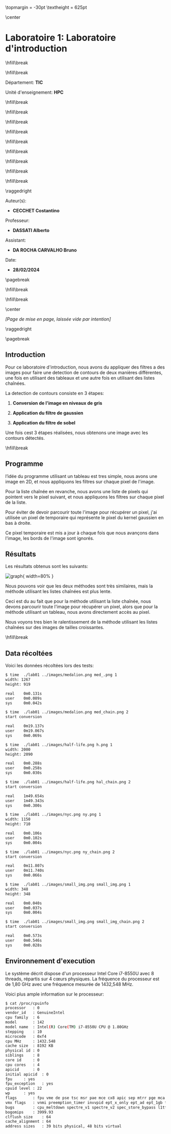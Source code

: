 \topmargin = -30pt
\textheight = 625pt

\center

# **Laboratoire 1: Laboratoire d'introduction**

\hfill\break

\hfill\break

Département: **TIC**

Unité d'enseignement: **HPC**

\hfill\break

\hfill\break

\hfill\break

\hfill\break

\hfill\break

\hfill\break

\hfill\break

\hfill\break

\hfill\break

\raggedright

Auteur(s):

- **CECCHET Costantino**

Professeur:

- **DASSATI Alberto**
  
Assistant:

- **DA ROCHA CARVALHO Bruno**

Date:

- **28/02/2024**

\pagebreak

\hfill\break

\hfill\break

\center

*\[Page de mise en page, laissée vide par intention\]*

\raggedright

\pagebreak

## **Introduction**

Pour ce laboratoire d'introduction, nous avons du appliquer des filtres a des images pour faire une detection de contours de deux manières différentes, une fois en utilisant des tableaux et une autre fois en utilisant des listes chaînées.

La detection de contours consiste en 3 étapes:

1. **Conversion de l'image en niveaux de gris**

2. **Application du filtre de gaussien**

3. **Application du filtre de sobel**

Une fois cest 3 étapes réalisées, nous obtenons une image avec les contours détectés.

\hfill\break

## **Programme**

l’idée du programme utilisant un tableau est tres simple, nous avons une image en 2D, et nous appliquons les filtres sur chaque pixel de l'image.

Pour la liste chaînée en revanche, nous avons une liste de pixels qui pointent vers le pixel suivant, et nous appliquons les filtres sur chaque pixel de la liste.

Pour éviter de devoir parcourir toute l'image pour récupérer un pixel, j'ai utilisée un pixel de temporaire qui représente le pixel du kernel gaussien en bas à droite.

Ce pixel temporaire est mis a jour à chaque fois que nous avançons dans l'image, les bords de l'image sont ignorés.

## **Résultats**

Les résultats obtenus sont les suivants:

![graph](graph.png){ width=80% }

Nous pouvons voir que les deux méthodes sont très similaires, mais la méthode utilisant les listes chaînées est plus lente.

Ceci est du au fait que pour la méthode utilisant la liste chaînée, nous devons parcourir toute l'image pour récupérer un pixel, alors que pour la méthode utilisant un tableau, nous avons directement accès au pixel.

Nous voyons tres bien le ralentissement de la méthode utilisant les listes chaînées sur des images de tailles croissantes.

\hfill\break

## **Data récoltées**

Voici les données récoltées lors des tests:

```bash
$ time  ./lab01 ../images/medalion.png med_.png 1
width: 1267
height: 919

real    0m0.131s
user    0m0.089s
sys     0m0.042s

$ time  ./lab01 ../images/medalion.png med_chain.png 2
start conversion

real    0m19.137s
user    0m19.067s
sys     0m0.069s

$ time  ./lab01 ../images/half-life.png h.png 1
width: 2000
height: 2090

real    0m0.288s
user    0m0.258s
sys     0m0.030s

$ time  ./lab01 ../images/half-life.png hal_chain.png 2
start conversion

real    1m49.654s
user    1m49.343s
sys     0m0.300s

$ time  ./lab01 ../images/nyc.png ny.png 1
width: 1150
height: 710

real    0m0.106s
user    0m0.102s
sys     0m0.004s

$ time  ./lab01 ../images/nyc.png ny_chain.png 2
start conversion

real    0m11.807s
user    0m11.740s
sys     0m0.066s

$ time  ./lab01 ../images/small_img.png small_img.png 1
width: 348
height: 348

real    0m0.040s
user    0m0.037s
sys     0m0.004s

$ time  ./lab01 ../images/small_img.png small_img_chain.png 2
start conversion

real    0m0.573s
user    0m0.546s
sys     0m0.028s

```

## **Environnement d'execution**

Le système décrit dispose d'un processeur Intel Core i7-8550U avec 8 threads, répartis sur 4 cœurs physiques. La fréquence du processeur est de 1,80 GHz avec une fréquence mesurée de 1432,548 MHz. 

Voici plus ample information sur le processeur:

```bash
$ cat /proc/cpuinfo 
processor	: 0
vendor_id	: GenuineIntel
cpu family	: 6
model		: 142
model name	: Intel(R) Core(TM) i7-8550U CPU @ 1.80GHz
stepping	: 10
microcode	: 0xf4
cpu MHz		: 1432.548
cache size	: 8192 KB
physical id	: 0
siblings	: 8
core id		: 0
cpu cores	: 4
apicid		: 0
initial apicid	: 0
fpu		: yes
fpu_exception	: yes
cpuid level	: 22
wp		: yes
flags		: fpu vme de pse tsc msr pae mce cx8 apic sep mtrr pge mca cmov pat pse36 clflush dts acpi mmx fxsr sse sse2 ss ht tm pbe syscall nx pdpe1gb rdtscp lm constant_tsc art arch_perfmon pebs bts rep_good nopl xtopology nonstop_tsc cpuid aperfmperf pni pclmulqdq dtes64 monitor ds_cpl vmx est tm2 ssse3 sdbg fma cx16 xtpr pdcm pcid sse4_1 sse4_2 x2apic movbe popcnt tsc_deadline_timer aes xsave avx f16c rdrand lahf_lm abm 3dnowprefetch cpuid_fault epb invpcid_single pti ssbd ibrs ibpb stibp tpr_shadow vnmi flexpriority ept vpid ept_ad fsgsbase tsc_adjust sgx bmi1 avx2 smep bmi2 erms invpcid mpx rdseed adx smap clflushopt intel_pt xsaveopt xsavec xgetbv1 xsaves dtherm ida arat pln pts hwp hwp_notify hwp_act_window hwp_epp md_clear flush_l1d arch_capabilities
vmx flags	: vnmi preemption_timer invvpid ept_x_only ept_ad ept_1gb flexpriority tsc_offset vtpr mtf vapic ept vpid unrestricted_guest ple pml ept_mode_based_exec
bugs		: cpu_meltdown spectre_v1 spectre_v2 spec_store_bypass l1tf mds swapgs itlb_multihit srbds mmio_stale_data retbleed gds
bogomips	: 3999.93
clflush size	: 64
cache_alignment	: 64
address sizes	: 39 bits physical, 48 bits virtual
```